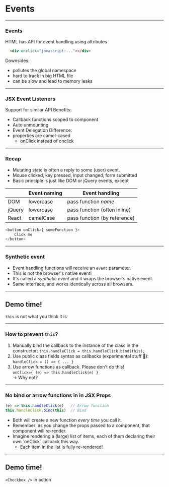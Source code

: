 # Events

---
### Events
HTML has API for event handling using attributes
```html
  <div onclick="javascript:..."></div>
```
Downsides:
- pollutes the global namespace
- hard to track in big HTML file
- can be slow and lead to memory leaks

---
### JSX Event Listeners
Support for similar API
Benefits:
- Callback functions scoped to component
- Auto unmounting
- Event Delegation
Difference:
- properties are camel-cased
  - onClick instead of onclick

---
### Recap

* Mutating state is often a reply to some (user) event.
* Mouse clicked, key pressed, input changed, form submitted
* Basic principle is just like DOM or jQuery events, except

|      |Event naming|Event handling               |
|------|------------|-----------------------------|
|DOM   |lowercase   |pass function _name_         |
|jQuery|lowercase   |pass function (often inline) |
|React |camelCase   |pass function (by reference) |

```js
<button onClick={ someFunction }>
    Click me
</button>
```

---
### Synthetic event

* Event handling functions will receive an `event` parameter.
* This is not the browser's native event!
* It's called a _synthetic event_ and it wraps the browser’s native event.
* Same interface, and works identically across all browsers.

---

<!-- .slide: data-background="url('images/demo.jpg')" data-background-size="cover" --> 
<!-- .slide: class="lab" -->
## Demo time!
`this` is not what you think it is

---

### How to prevent `this`?

1. Manually bind the callback to the instance of the class in the constructor:
`this.handleClick = this.handleClick.bind(this);`
1. Use public class fields syntax as callbacks (experimental stuff 🤷):
`handleClick = () => { ... }`
1. Use arrow functions as callback. Please don't do this!       
`onClick={ (e) => this.handleClick(e) }`           
&rarr; Why not?

---

### No bind or arrow functions in in JSX Props

```js
(e) => this.handleClick(e)   // Arrow function
this.handleClick.bind(this)  // Bind
```
* Both will create a new function *every time* you call it.
* <!-- .element: class="fragment" -->Remember: as you change the props passed to a component, that component will re-render.
* <!-- .element: class="fragment" -->Imagine rendering a (large) list of items, each of them declaring their own `onClick` callback this way.
  * <!-- .element: class="fragment" -->Each item in the list is fully re-rendered!

---

<!-- .slide: data-background="url('images/demo.jpg')" data-background-size="cover" --> 
<!-- .slide: class="lab" -->
## Demo time!
`<Checkbox />` in action

